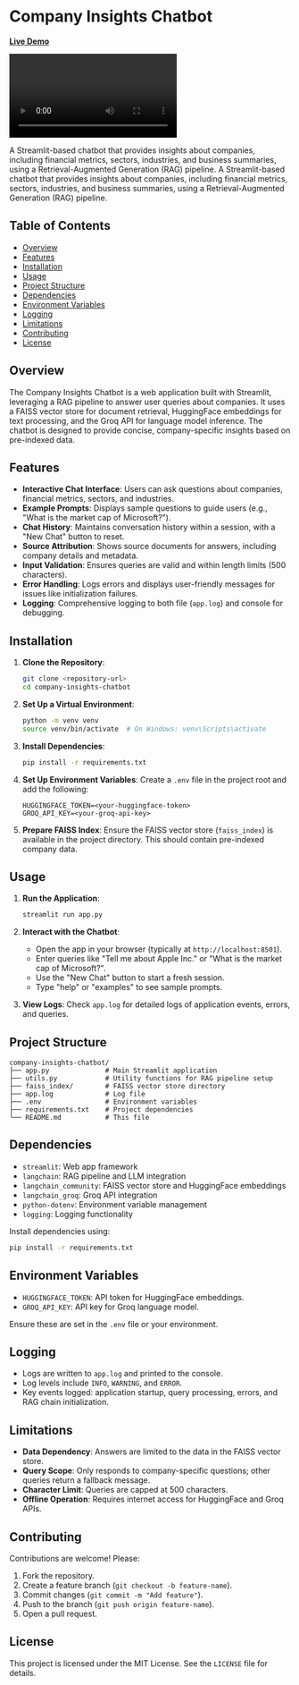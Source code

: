 # Company Insights Chatbot

**[Live Demo](https://company-insight-chatbot.streamlit.app/)**

![Watch the Demo Video](demo.webm)

A Streamlit-based chatbot that provides insights about companies, including financial metrics, sectors, industries, and business summaries, using a Retrieval-Augmented Generation (RAG) pipeline.
A Streamlit-based chatbot that provides insights about companies, including financial metrics, sectors, industries, and business summaries, using a Retrieval-Augmented Generation (RAG) pipeline.

## Table of Contents
- [Overview](#overview)
- [Features](#features)
- [Installation](#installation)
- [Usage](#usage)
- [Project Structure](#project-structure)
- [Dependencies](#dependencies)
- [Environment Variables](#environment-variables)
- [Logging](#logging)
- [Limitations](#limitations)
- [Contributing](#contributing)
- [License](#license)

## Overview
The Company Insights Chatbot is a web application built with Streamlit, leveraging a RAG pipeline to answer user queries about companies. It uses a FAISS vector store for document retrieval, HuggingFace embeddings for text processing, and the Groq API for language model inference. The chatbot is designed to provide concise, company-specific insights based on pre-indexed data.

## Features
- **Interactive Chat Interface**: Users can ask questions about companies, financial metrics, sectors, and industries.
- **Example Prompts**: Displays sample questions to guide users (e.g., "What is the market cap of Microsoft?").
- **Chat History**: Maintains conversation history within a session, with a "New Chat" button to reset.
- **Source Attribution**: Shows source documents for answers, including company details and metadata.
- **Input Validation**: Ensures queries are valid and within length limits (500 characters).
- **Error Handling**: Logs errors and displays user-friendly messages for issues like initialization failures.
- **Logging**: Comprehensive logging to both file (`app.log`) and console for debugging.

## Installation
1. **Clone the Repository**:
   ```bash
   git clone <repository-url>
   cd company-insights-chatbot
   ```

2. **Set Up a Virtual Environment**:
   ```bash
   python -m venv venv
   source venv/bin/activate  # On Windows: venv\Scripts\activate
   ```

3. **Install Dependencies**:
   ```bash
   pip install -r requirements.txt
   ```

4. **Set Up Environment Variables**:
   Create a `.env` file in the project root and add the following:
   ```
   HUGGINGFACE_TOKEN=<your-huggingface-token>
   GROQ_API_KEY=<your-groq-api-key>
   ```

5. **Prepare FAISS Index**:
   Ensure the FAISS vector store (`faiss_index`) is available in the project directory. This should contain pre-indexed company data.

## Usage
1. **Run the Application**:
   ```bash
   streamlit run app.py
   ```

2. **Interact with the Chatbot**:
   - Open the app in your browser (typically at `http://localhost:8501`).
   - Enter queries like "Tell me about Apple Inc." or "What is the market cap of Microsoft?".
   - Use the "New Chat" button to start a fresh session.
   - Type "help" or "examples" to see sample prompts.

3. **View Logs**:
   Check `app.log` for detailed logs of application events, errors, and queries.

## Project Structure
```
company-insights-chatbot/
├── app.py              # Main Streamlit application
├── utils.py            # Utility functions for RAG pipeline setup
├── faiss_index/        # FAISS vector store directory
├── app.log             # Log file
├── .env                # Environment variables
├── requirements.txt    # Project dependencies
└── README.md           # This file
```

## Dependencies
- `streamlit`: Web app framework
- `langchain`: RAG pipeline and LLM integration
- `langchain_community`: FAISS vector store and HuggingFace embeddings
- `langchain_groq`: Groq API integration
- `python-dotenv`: Environment variable management
- `logging`: Logging functionality

Install dependencies using:
```bash
pip install -r requirements.txt
```

## Environment Variables
- `HUGGINGFACE_TOKEN`: API token for HuggingFace embeddings.
- `GROQ_API_KEY`: API key for Groq language model.

Ensure these are set in the `.env` file or your environment.

## Logging
- Logs are written to `app.log` and printed to the console.
- Log levels include `INFO`, `WARNING`, and `ERROR`.
- Key events logged: application startup, query processing, errors, and RAG chain initialization.

## Limitations
- **Data Dependency**: Answers are limited to the data in the FAISS vector store.
- **Query Scope**: Only responds to company-specific questions; other queries return a fallback message.
- **Character Limit**: Queries are capped at 500 characters.
- **Offline Operation**: Requires internet access for HuggingFace and Groq APIs.

## Contributing
Contributions are welcome! Please:
1. Fork the repository.
2. Create a feature branch (`git checkout -b feature-name`).
3. Commit changes (`git commit -m "Add feature"`).
4. Push to the branch (`git push origin feature-name`).
5. Open a pull request.

## License
This project is licensed under the MIT License. See the `LICENSE` file for details.
